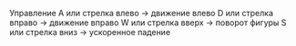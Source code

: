 Управление
A или стрелка влево → движение влево
D или стрелка вправо → движение вправо
W или стрелка вверх → поворот фигуры
S или стрелка вниз → ускоренное падение